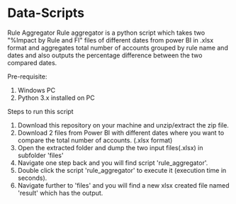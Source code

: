 # Data-Scripts
Rule Aggregator
Rule aggregator is a python script which takes two "%Impact by Rule and FI" files of different dates from power BI in .xlsx format and aggregates total number of accounts grouped by rule name and dates and also outputs the percentage difference between the two compared dates.

Pre-requisite:
1. Windows PC
2. Python 3.x installed on PC

Steps to run this script
1. Download this repository on your machine and unzip/extract the zip file. 
2. Download 2 files from Power BI with different dates where you want to compare the total number of accounts. (.xlsx format)
3. Open the extracted folder and dump the two input files(.xlsx) in subfolder 'files'
4. Navigate one step back and you will find script 'rule_aggregator'.
5. Double click the script 'rule_aggregator' to execute it (execution time in seconds).
6. Navigate further to 'files' and you will find a new xlsx created file named 'result' which has the output.

